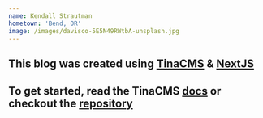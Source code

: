 ```yaml
---
name: Kendall Strautman
hometown: 'Bend, OR'
image: /images/davisco-5E5N49RWtbA-unsplash.jpg
---
```

## This blog was created using [TinaCMS](https://tinacms.org) & [NextJS](https://nextjs.org/)

## To get started, read the TinaCMS [docs](https://tinacms.org/docs) or checkout the [repository](https://github.com/kendallstrautman/brevifolia-next-tinacms)